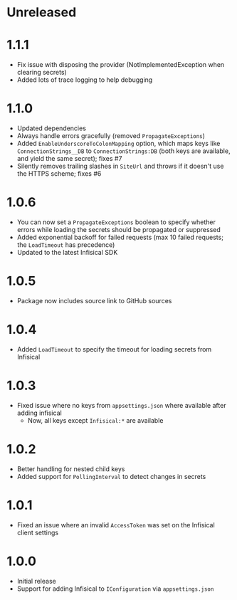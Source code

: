# Unreleased

# 1.1.1

- Fix issue with disposing the provider (NotImplementedException when clearing secrets)
- Added lots of trace logging to help debugging

# 1.1.0

- Updated dependencies
- Always handle errors gracefully (removed `PropagateExceptions`)
- Added `EnableUnderscoreToColonMapping` option, which maps keys like `ConnectionStrings__DB` to
  `ConnectionStrings:DB` (both keys are available, and yield the same secret); fixes #7
- Silently removes trailing slashes in `SiteUrl` and throws if it doesn't use the HTTPS scheme; fixes #6

# 1.0.6

- You can now set a `PropagateExceptions` boolean to specify whether errors while loading the secrets should be
  propagated or suppressed
- Added exponential backoff for failed requests (max 10 failed requests; the `LoadTimeout` has precedence)
- Updated to the latest Infisical SDK

# 1.0.5

- Package now includes source link to GitHub sources

# 1.0.4

- Added `LoadTimeout` to specify the timeout for loading secrets from Infisical

# 1.0.3

- Fixed issue where no keys from `appsettings.json` where available after adding infisical
    - Now, all keys except `Infisical:*` are available

# 1.0.2

- Better handling for nested child keys
- Added support for `PollingInterval` to detect changes in secrets

# 1.0.1

- Fixed an issue where an invalid `AccessToken` was set on the Infisical client settings

# 1.0.0

- Initial release
- Support for adding Infisical to `IConfiguration` via `appsettings.json`
